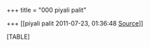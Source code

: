 +++
title = "000 piyali palit"

+++
[[piyali palit	2011-07-23, 01:36:48 [Source](https://groups.google.com/g/bvparishat/c/n3aB-fWDgw4)]]



[TABLE]

